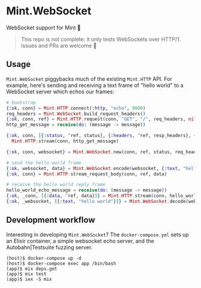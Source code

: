 # Mint.WebSocket

WebSocket support for Mint 🌱

> This repo is not complete: it only tests WebSockets over HTTP/1.
> Issues and PRs are welcome :slightly_smiling_face:

## Usage

`Mint.WebSocket` piggybacks much of the existing `Mint.HTTP` API. For example,
here's sending and receiving a text frame of "hello world" to a WebSocket
server which echos our frames:

```elixir
# bootstrap
{:ok, conn} = Mint.HTTP.connect(:http, "echo", 9000)
req_headers = Mint.WebSocket.build_request_headers()
{:ok, conn, ref} = Mint.HTTP.request(conn, "GET", "/", req_headers, nil)
http_get_message = receive(do: (message -> message))

{:ok, conn, [{:status, ^ref, status}, {:headers, ^ref, resp_headers}, {:done, ^ref}]} =
  Mint.HTTP.stream(conn, http_get_message)

{:ok, conn, websocket} = Mint.WebSocket.new(conn, ref, status, req_headers, resp_headers)

# send the hello world frame
{:ok, websocket, data} = Mint.WebSocket.encode(websocket, {:text, "hello world"})
{:ok, conn} = Mint.HTTP.stream_request_body(conn, ref, data)

# receive the hello world reply frame
hello_world_echo_message = receive(do: (message -> message))
{:ok, _conn, [{:data, ^ref, data}]} = Mint.HTTP.stream(conn, hello_world_echo_message)
{:ok, _websocket, [{:text, "hello world"}]} = Mint.WebSocket.decode(websocket, data)
```

## Development workflow

Interesting in developing `Mint.WebSocket`? The `docker-compose.yml` sets up
an Elixir container, a simple websocket echo server, and the Autobahn|Testsuite
fuzzing server.

```
(host)$ docker-compose up -d
(host)$ docker-compose exec app /bin/bash
(app)$ mix deps.get
(app)$ mix test
(app)$ iex -S mix
```
